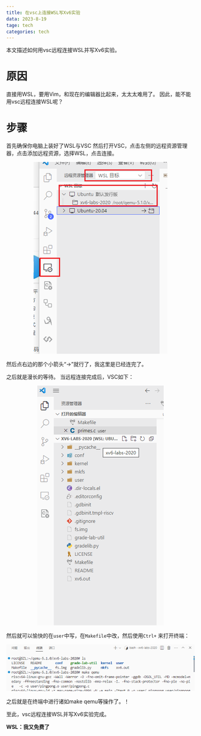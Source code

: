 ```yaml
---
title: 在vsc上连接WSL写Xv6实验
data: 2023-8-19
tage: tech
categories: tech
---
```

本文描述如何用vsc远程连接WSL并写Xv6实验。

# 原因
直接用WSL，要用Vim，和现在的编辑器比起来，太太太难用了。
因此，能不能用vsc远程连接WSL呢？

# 步骤
首先确保你电脑上装好了WSL与VSC
然后打开VSC，点击左侧的远程资源管理器，点击添加远程资源，选择WSL，点击连接。

<div align="center"><img src="../downloads/image/2023-8-19-在vsc上连接WSL写Xv6实验/1.png"></div>

然后点右边的那个小箭头“->”就行了，我这里是已经连完了。

之后就是漫长的等待。
当远程连接完成后，VSC如下：

<div align="center">
<img src="../downloads/image/2023-8-19-在vsc上连接WSL写Xv6实验/2.png">
</div>

然后就可以愉快的在`user`中写，在`Makefile`中改，然后使用`Ctrl+` 来打开终端：
<div align="center">
<img src="../downloads/image/2023-8-19-在vsc上连接WSL写Xv6实验/3.png">
</div>

之后就是在终端中进行诸如make qemu等操作了。！

至此，vsc远程连接WSL并写Xv6实验完成。

**WSL：我又免费了**